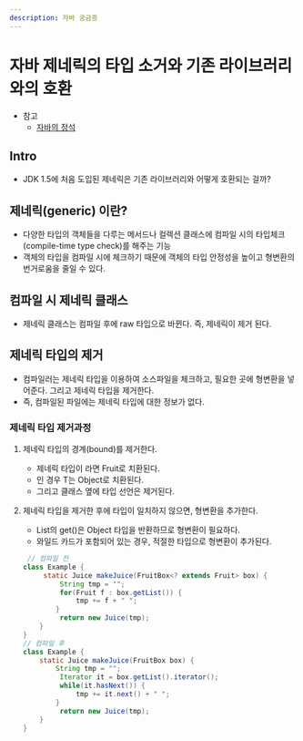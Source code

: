 ```yaml
---
description: 자바 궁금증
---
```


# 자바 제네릭의 타입 소거와 기존 라이브러리와의 호환

- 참고
	- [자바의 정석](https://codechobo.tistory.com/)

## Intro

- JDK 1.5에 처음 도입된 제네릭은 기존 라이브러리와 어떻게 호환되는 걸까?

## 제네릭(generic) 이란?

- 다양한 타입의 객체들을 다루는 메서드나 컬렉션 클래스에 컴파일 시의 타입체크(compile-time type check)를 해주는 기능
- 객체의 타입을 컴파일 시에 체크하기 때문에 객체의 타입 안정성을 높이고 형변환의 번거로움을 줄일 수 있다.

## 컴파일 시 제네릭 클래스

- 제네릭 클래스는 컴파일 후에 raw 타입으로 바뀐다. 즉, 제네릭이 제거 된다.

## 제네릭 타입의 제거

- 컴파일러는 제네릭 타입을 이용하여 소스파일을 체크하고, 필요한 곳에 형변환을 넣어준다. 그리고 제네릭 타입을 제거한다.
- 즉, 컴파일된 파일에는 제네릭 타입에 대한 정보가 없다.

### 제네릭 타입 제거과정

1. 제네릭 타입의 경계(bound)를 제거한다.
	- 제네릭 타입이 <T extends Fruit> 라면 Fruit로 치환된다.
	- <T>인 경우 T는 Object로 치환된다.
	- 그리고 클래스 옆에 타입 선언은 제거된다.

2. 제네릭 타입을 제거한 후에 타입이 일치하지 않으면, 형변환을 추가한다.
	- List의 get()은 Object 타입을 반환하므로 형변환이 필요하다.
	- 와일드 카드가 포함되어 있는 경우, 적절한 타입으로 형변환이 추가된다.
   ```java
	// 컴파일 전
   class Example {
		static Juice makeJuice(FruitBox<? extends Fruit> box) {
			String tmp = "";
			for(Fruit f : box.getList()) {
				tmp += f + " ";
		   }
			return new Juice(tmp);
	   }
   }
   // 컴파일 후
   class Example {
	   static Juice makeJuice(FruitBox box) {
		   String tmp = "";
			Iterator it = box.getList().iterator();
			while(it.hasNext()) {
				tmp += it.next() + " "; 			
		   }
			return new Juice(tmp);
	   }
   }
   ```
